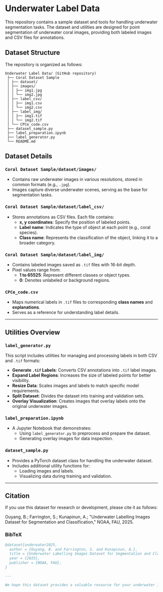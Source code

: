# Underwater Label Data

This repository contains a sample dataset and tools for handling underwater segmentation tasks. The dataset and utilities are designed for point segmentation of underwater coral images, providing both labeled images and CSV files for annotations.

## Dataset Structure

The repository is organized as follows:

```plaintext
Underwater Label Data/ (GitHub repository)
 ├── Coral Dataset Sample
 │ ├── dataset/ 
 │ ├── images/ 
 │ │ ├── img1.jpg 
 │ │ └── img2.jpg
 │ ├── label_csv/ 
 │ │ ├── img1.csv
 │ │ └── img2.csv
 │ ├── label_img/ 
 │ │ ├── img1.tif
 │ │ └── img2.tif
 │ └── CPCe_code.csv 
 ├── dataset_sample.py 
 ├── label_preparation.ipynb 
 ├── label_generator.py 
 └── README.md 
```
## Dataset Details

### `Coral Dataset Sample/dataset/images/`
- Contains raw underwater images in various resolutions, stored in common formats (e.g., `.jpg`).
- Images capture diverse underwater scenes, serving as the base for segmentation tasks.

### `Coral Dataset Sample/dataset/label_csv/`
- Stores annotations as CSV files. Each file contains:
  - **x, y coordinates**: Specify the position of labeled points.
  - **Label name**: Indicates the type of object at each point (e.g., coral species).
  - **Class name**: Represents the classification of the object, linking it to a broader category.

### `Coral Dataset Sample/dataset/label_img/`
- Contains labeled images saved as `.tif` files with 16-bit depth.
- Pixel values range from:
  - **1 to 65525**: Represent different classes or object types.
  - **0**: Denotes unlabeled or background regions.

### `CPCe_code.csv`
- Maps numerical labels in `.tif` files to corresponding **class names** and **explanations**.
- Serves as a reference for understanding label details.

---

## Utilities Overview

### `label_generator.py`
This script includes utilities for managing and processing labels in both CSV and `.tif` formats:
- **Generate `.tif` Labels**: Converts CSV annotations into `.tif` label images.
- **Expand Label Regions**: Increases the size of labeled points for better visibility.
- **Resize Data**: Scales images and labels to match specific model requirements.
- **Split Dataset**: Divides the dataset into training and validation sets.
- **Overlay Visualization**: Creates images that overlay labels onto the original underwater images.

### `label_preparation.ipynb`
- A Jupyter Notebook that demonstrates:
  - Using `label_generator.py` to preprocess and prepare the dataset.
  - Generating overlay images for data inspection.

### `dataset_sample.py`
- Provides a PyTorch dataset class for handling the underwater dataset.
- Includes additional utility functions for:
  - Loading images and labels.
  - Visualizing data during training and validation.

---

## Citation
If you use this dataset for research or development, please cite it as follows:

Ouyang, B.; Farrington, S.; Kunapinun, A.; "Underwater Labelling Images Dataset for Segmentation and Classification," NOAA, FAU, 2025.

### BibTeX
```bibtex
@dataset{underwater2025,
  author = {Ouyang, B. and Farrington, S. and Kunapinun, A.},
  title = {Underwater Labelling Images Dataset for Segmentation and Classification},
  year = {2025},
  publisher = {NOAA, FAU},
}

---

We hope this dataset provides a valuable resource for your underwater image analysis projects!

